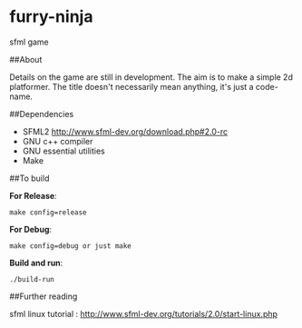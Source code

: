 furry-ninja
===========

sfml game

##About

Details on the game are still in development. 
The aim is to make a simple 2d platformer. 
The title doesn't necessarily mean anything, it's just a code-name.

##Dependencies

*	SFML2 http://www.sfml-dev.org/download.php#2.0-rc 
*	GNU c++ compiler 
*	GNU essential utilities
*	Make

##To build

**For Release**: 

	make config=release
	
**For Debug**: 

	make config=debug or just make

**Build and run**: 
  
  	./build-run 

##Further reading

sfml linux tutorial : http://www.sfml-dev.org/tutorials/2.0/start-linux.php

